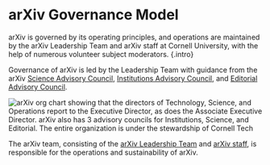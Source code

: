# arXiv Governance Model

arXiv is governed by its operating principles, and operations are maintained by the arXiv Leadership Team and arXiv staff at Cornell University, with the help of numerous volunteer subject moderators.
{.intro}

Governance of arXiv is led by the Leadership Team with guidance from the arXiv [Science Advisory Council](people/science_advisory_council.md), [Institutions Advisory Council](people/institutions_advisory_council.md), and [Editorial Advisory Council](people/editorial_advisory_council.md).

![arXiv org chart showing that the directors of Technology, Science, and Operations report to the Executive Director, as does the Associate Executive Director. arXiv also has 3 advisory councils for Institutions, Science, and Editorial. The entire organization is under the stewardship of Cornell Tech](images/arxiv-org-chart.png)

The arXiv team, consisting of the [arXiv Leadership
Team](people/leadership_team.md) and [arXiv staff](people/staff.md), is responsible for the
operations and sustainability of arXiv.
